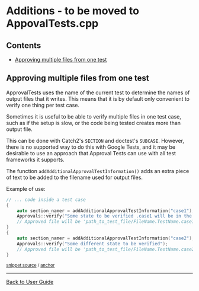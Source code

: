 <!--
GENERATED FILE - DO NOT EDIT
This file was generated by [MarkdownSnippets](https://github.com/SimonCropp/MarkdownSnippets).
Source File: /doc/mdsource/Additions.source.md
To change this file edit the source file and then execute ./run_markdown_templates.sh.
-->

<a id="top"></a>

# Additions - to be moved to AppovalTests.cpp

<!-- toc -->
## Contents

  * [Approving multiple files from one test](#approving-multiple-files-from-one-test)
<!-- endtoc -->


## Approving multiple files from one test 

ApprovalTests uses the name of the current test to determine the names of output files that it writes. This means that it is by default only convenient to verify one thing per test case.

Sometimes it is useful to be able to verify multiple files in one test case, such as if the setup is slow, or the code being tested creates more than output file.

This can be done with Catch2's `SECTION` and doctest's `SUBCASE`. However, there is no supported way to do this with Google Tests, and it may be desirable to use an approach that Approval Tests can use with all test frameworks it supports.

The function `addAdditionalApprovalTestInformation()` adds an extra piece of text to be added to the filename used for output files.

Example of use:

<!-- snippet: verify_multiple_files -->
<a id='snippet-verify_multiple_files'/></a>
```cpp
// ... code inside a test case
{
    auto section_namer = addAdditionalApprovalTestInformation("case1");
    Approvals::verify("Some state to be verified .case1 will be in the filename");
    // Approved file will be 'path_to_test_file/FileName.TestName.case1.approved.txt'
}
{
    auto section_namer = addAdditionalApprovalTestInformation("case2");
    Approvals::verify("Some different state to be verified");
    // Approved file will be 'path_to_test_file/FileName.TestName.case2.approved.txt'
}
```
<sup>[snippet source](/ApprovalTestsNursery_Catch2_Tests/ExtendApprovalTestNameTests.cpp#L7-L19) / [anchor](#snippet-verify_multiple_files)</sup>
<!-- endsnippet -->

---

[Back to User Guide](/doc/README.md#top)
